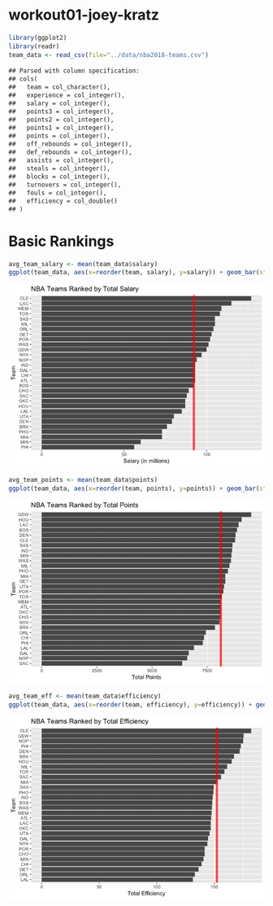 workout01-joey-kratz
================

``` r
library(ggplot2)
library(readr)
team_data <- read_csv(file="../data/nba2018-teams.csv")
```

    ## Parsed with column specification:
    ## cols(
    ##   team = col_character(),
    ##   experience = col_integer(),
    ##   salary = col_integer(),
    ##   points3 = col_integer(),
    ##   points2 = col_integer(),
    ##   points1 = col_integer(),
    ##   points = col_integer(),
    ##   off_rebounds = col_integer(),
    ##   def_rebounds = col_integer(),
    ##   assists = col_integer(),
    ##   steals = col_integer(),
    ##   blocks = col_integer(),
    ##   turnovers = col_integer(),
    ##   fouls = col_integer(),
    ##   efficiency = col_double()
    ## )

Basic Rankings
==============

``` r
avg_team_salary <- mean(team_data$salary)
ggplot(team_data, aes(x=reorder(team, salary), y=salary)) + geom_bar(stat="identity") + coord_flip() + geom_hline(yintercept=avg_team_salary, col="red", lwd=2, alpha=0.7) + labs(x="Team", y="Salary (in millions)", title="NBA Teams Ranked by Total Salary")
```

![](workout01-joey-kratz_files/figure-markdown_github/unnamed-chunk-2-1.png)

``` r
avg_team_points <- mean(team_data$points)
ggplot(team_data, aes(x=reorder(team, points), y=points)) + geom_bar(stat="identity") + coord_flip() + geom_hline(yintercept=avg_team_points, col="red", lwd=2, alpha=0.7) + labs(x="Team", y="Total Points", title="NBA Teams Ranked by Total Points")
```

![](workout01-joey-kratz_files/figure-markdown_github/unnamed-chunk-3-1.png)

``` r
avg_team_eff <- mean(team_data$efficiency)
ggplot(team_data, aes(x=reorder(team, efficiency), y=efficiency)) + geom_bar(stat="identity") + coord_flip() + geom_hline(yintercept=avg_team_eff, col="red", lwd=2, alpha=0.7) + labs(x="Team", y="Total Efficiency", title="NBA Teams Ranked by Total Efficiency")
```

![](workout01-joey-kratz_files/figure-markdown_github/unnamed-chunk-4-1.png)
